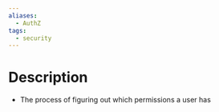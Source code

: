 ```yaml
---
aliases:
  - AuthZ
tags:
  - security
---
```

# Description
- The process of figuring out which permissions a user has